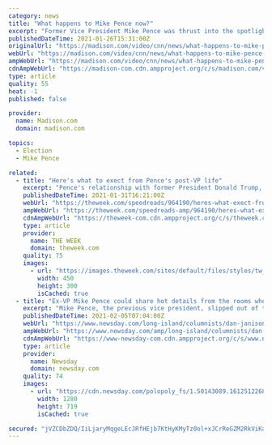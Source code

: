 ```yaml
---
category: news
title: "What happens to Mike Pence now?"
excerpt: "Former Vice President Mike Pence was thrust into the spotlight during the final days of Donald Trump's presidency. Now that the pair lost their reelection bid, though, what does Pence's"
publishedDateTime: 2021-01-26T15:31:00Z
originalUrl: "https://madison.com/video/cnn/news/what-happens-to-mike-pence-now/video_e3762027-7e90-5cec-95c7-3ffaa6510094.html"
webUrl: "https://madison.com/video/cnn/news/what-happens-to-mike-pence-now/video_e3762027-7e90-5cec-95c7-3ffaa6510094.html"
ampWebUrl: "https://madison.com/video/cnn/news/what-happens-to-mike-pence-now/video_e3762027-7e90-5cec-95c7-3ffaa6510094.amp.html"
cdnAmpWebUrl: "https://madison-com.cdn.ampproject.org/c/s/madison.com/video/cnn/news/what-happens-to-mike-pence-now/video_e3762027-7e90-5cec-95c7-3ffaa6510094.amp.html"
type: article
quality: 55
heat: -1
published: false

provider:
  name: Madison.com
  domain: madison.com

topics:
  - Election
  - Mike Pence

related:
  - title: "Here's what to exect from Pence's post-VP life"
    excerpt: "Pence's relationship with former President Donald Trump, which, to put it mildly, faltered after the deadly Jan. 6 Capitol riot, does not appear to have improved over the last few weeks, NBC reports."
    publishedDateTime: 2021-01-31T16:21:00Z
    webUrl: "https://theweek.com/speedreads/964190/heres-what-exect-from-pences-postvp-life"
    ampWebUrl: "https://theweek.com/speedreads-amp/964190/heres-what-expect-from-pences-postvp-life"
    cdnAmpWebUrl: "https://theweek-com.cdn.ampproject.org/c/s/theweek.com/speedreads-amp/964190/heres-what-expect-from-pences-postvp-life"
    type: article
    provider:
      name: THE WEEK
      domain: theweek.com
    quality: 75
    images:
      - url: "https://images.theweek.com/sites/default/files/styles/tw_image_6_4/public/gettyimages-1230702122.jpg?itok=9TsIXNEV&resize=450x300"
        width: 450
        height: 300
        isCached: true
  - title: "Ex-VP Mike Pence could share hot details from the rooms where it happened"
    excerpt: "Mike Pence, the previous vice president, slipped out of the limelight and returned to his native Indiana on Jan. 20, shortly after attending President Joe Biden's inauguration. Now it is announced tha"
    publishedDateTime: 2021-02-05T07:04:00Z
    webUrl: "https://www.newsday.com/long-island/columnists/dan-janison/trump-biden-pence-cheney-gore-coronavirus-hamilton-1.50143088"
    ampWebUrl: "https://www.newsday.com/amp/long-island/columnists/dan-janison/trump-biden-pence-cheney-gore-coronavirus-hamilton-1.50143088"
    cdnAmpWebUrl: "https://www-newsday-com.cdn.ampproject.org/c/s/www.newsday.com/amp/long-island/columnists/dan-janison/trump-biden-pence-cheney-gore-coronavirus-hamilton-1.50143088"
    type: article
    provider:
      name: Newsday
      domain: newsday.com
    quality: 74
    images:
      - url: "https://cdn.newsday.com/polopoly_fs/1.50143089.1612512268!/httpImage/image.jpg_gen/derivatives/landscape_1280/image.jpg"
        width: 1280
        height: 719
        isCached: true

secured: "jVZCDbZDQ/IiLjaryMqgeLEcJRfHEjb7KtHyKMyTz0ol+xJCrReGZM2RkViKad4Lx3APUQRlnOVg0ebTEJ0oXnqADCO6PjJrQ9YQRdFK03EW1er6tu/Q0cxs3QEENzFqahSmUROFE6l6WQ7bSBCrJILxTTRQly1F+gtAxmS7+D00JUe4m81Lad86QuA7swCLHfXQ7LFxo2JKwnrQWWku4Vw0PthWmFdlGnHcHDypvi4x8tHb7fBRl1PI61PVzhATMA+dcSY+uslU93q3+vaTluD4MAPIzw0UpKY9jgkSjlqZhyV9agDx2Crtvvkod6tlyrU6zg0PpsdSGqgScO9wN8Txp8Eu2bx36Bgy8jyl8Z8=;uhuNXmWO22Lese9C7oktSw=="
---
```


